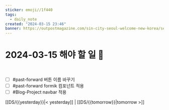 ```yaml
---
sticker: emoji//1f440
tags:
  - daily_note
created: "2024-03-15 23:46"
banner: https://outpostmagazine.com/sin-city-seoul-welcome-new-korea/seoul-skyline-photo/
---
```

# 2024-03-15 해야 할 일 🎈

​
- [ ] #past-forward  버튼 이름 바꾸기
- [ ] #past-forward  formik 컴포넌트 적용
- [ ] #Blog-Project  navbar 적용

[[DS/{{yesterday}}|< yesterday]] | [[DS/{{tomorrow}}|tomorrow >]]